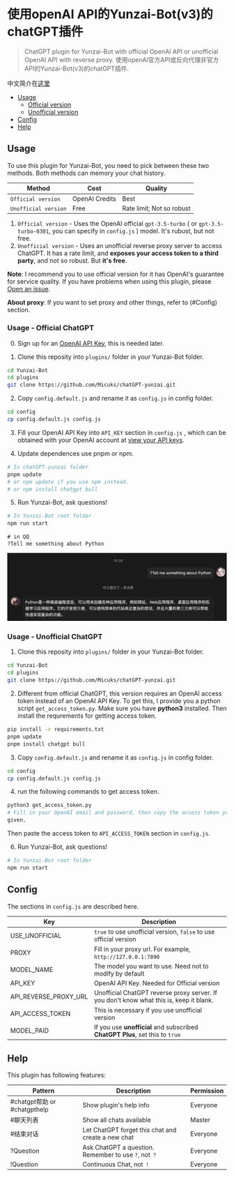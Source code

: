 # 使用openAI API的Yunzai-Bot(v3)的chatGPT插件
> ChatGPT plugin for Yunzai-Bot with official OpenAI API or unofficial OpenAI API with reverse proxy.
> 使用openAI官方API或反向代理非官方API的Yunzai-Bot(v3)的chatGPT插件.

中文简介在[这里](./readme-zh.md)

- [Usage](#Usage)
    - [Official version](#usage---official-chatgpt)
    - [Unofficial version](#usage---unofficial-chatgpt)
- [Config](#config)
- [Help](#help)

## Usage

To use this plugin for Yunzai-Bot, you need to pick between these two methods.
Both methods can memory your chat history.

| Method | Cost | Quality |  
|---|---|---|
|`Official version`| OpenAI Credits | Best |
|`Unofficial version` | Free | Rate limit; Not so robust |

1. `Official version` - Uses the OpenAI official `gpt-3.5-turbo` ( or
   `gpt-3.5-turbo-0301`, you can specify in `config.js` ) model. It's rubust,
   but not free.
2. `Unofficial version` - Uses an unofficial reverse proxy server to access
   ChatGPT. It has a rate limit, and **exposes your access token to a third
   party**, and not so robust. But **it's free**.

**Note**: I recommend you to use official version for it has OpenAI's
guarantee for service quality. If you have problems when using this plugin,
please [Open an issue](https://github.com/Micuks/chatGPT-yunzai/issues).

**About proxy**: If you want to set proxy and other things, refer to (#Config)
section.

### Usage - Official ChatGPT

0. Sign up for an [OpenAI API Key](https://platform.openai.com/overview), this is
needed later.

1. Clone this reposity into `plugins/` folder in your Yunzai-Bot folder.
```bash
cd Yunzai-Bot
cd plugins
git clone https://github.com/Micuks/chatGPT-yunzai.git
```

2. Copy `config.default.js` and rename it as `config.js` in config folder.
```bash
cd config
cp config.default.js config.js
```

3. Fill your OpenAI API Key into `API_KEY` section in `config.js` , which can be obtained with your OpenAI account at [view your API keys](https://platform.openai.com/account/api-keys).

4. Update dependences use pnpm or npm.
```bash
# In chatGPT-yunzai folder
pnpm update
# or npm update if you use npm instead.
# or npm install chatgpt bull
```

5. Run Yunzai-Bot, ask questions!
```bash
# In Yunzai-Bot root folder
npm run start
```

```
# in QQ
?Tell me something about Python
```
![example](./docs/example.png)

### Usage - Unofficial ChatGPT

1. Clone this reposity into `plugins/` folder in your Yunzai-Bot folder.
```bash
cd Yunzai-Bot
cd plugins
git clone https://github.com/Micuks/chatGPT-yunzai.git
```

2. Different from official ChatGPT, this version requires an OpenAI access token
instead of an OpenAI API Key. To get this, I provide you a python script
`get_access_token.py`. Make sure you have **python3** installed. Then install
the requrements for getting access token.
```bash
pip install -r requirements.txt
pnpm update
pnpm install chatgpt bull
```

3. Copy `config.default.js` and rename it as `config.js` in config folder.
```bash
cd config
cp config.default.js config.js
```

4. run the
following commands to get access token.
```bash
python3 get_access_token.py
# Fill in your OpenAI email and password, then copy the access token you were
given.
```

Then paste the access token to `API_ACCESS_TOKEN` section in `config.js`.

6. Run Yunzai-Bot, ask questions!
```bash
# In Yunzai-Bot root folder
npm run start
```

## Config

The sections in `config.js` are described here.

| Key | Description |
|---|---|
| USE_UNOFFICIAL | `true` to use unofficial version, `false` to use official version |
| PROXY | Fill in your proxy url. For example, `http://127.0.0.1:7890` |
| MODEL_NAME| The model you want to use. Need not to modify by default |
| API_KEY | OpenAI API Key. Needed for Official version |
| API_REVERSE_PROXY_URL | Unofficial ChatGPT reverse proxy server. If you don't know what this is, keep it blank. |
| API_ACCESS_TOKEN | This is necessary if you use unofficial version |
| MODEL_PAID | If you use **unofficial** and subscribed **ChatGPT Plus**, set this to `true` |

## Help

This plugin has following features:

| Pattern | Description | Permission |
|---|---|---|
| #chatgpt帮助 or #chatgpthelp | Show plugin's help info | Everyone |
| #聊天列表 | Show all chats available | Master |
| #结束对话 | Let ChatGPT forget this chat and create a new chat | Everyone |
| ?Question | Ask ChatGPT a question. Remember to use `?`, not `？` | Everyone |
| !Question | Continuous Chat, not `！` | Everyone |
